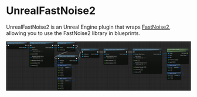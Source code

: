 # UnrealFastNoise2

UnrealFastNoise2 is an Unreal Engine plugin that wraps [FastNoise2](https://github.com/Auburn/FastNoise2), allowing you to use the FastNoise2 library in blueprints.

![Sample of Simple Terrain noise setup in Blueprint](Resources/SimpleTerrainSample.png)
